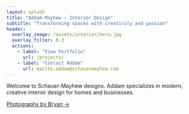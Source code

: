 ```yaml
---
layout: splash
title: "Addam Mayhew – Interior Design"
subtitle: "Transforming spaces with creativity and passion"
header:
  overlay_image: /assets/interior/hero.jpg
  overlay_filter: 0.2
  actions:
    - label: "View Portfolio"
      url: /projects/
    - label: "Contact Addam"
      url: mailto:addam@schauermayhew.com
---
```


Welcome to Schauer-Mayhew designs. Addam specializes in modern, creative interior design for homes and businesses.

[Photography by Bryan →](/photo/)

